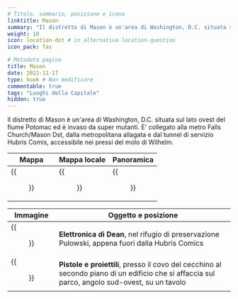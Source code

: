 ```yaml
---
# Titolo, sommario, posizione e icona
linktitle: Mason
summary: "Il distretto di Mason è un'area di Washington, D.C. situata sul lato ovest del fiume Potomac ed è invaso da super mutanti. E' collegato alla metro Falls Church/Mason Dst, dalla metropolitana allagata e dal tunnel di servizio Hubris Comis, accessibile nei pressi del molo di Wilhelm."
weight: 10
icon: location-dot # in alternativa location-question
icon_pack: fas

# Metadata pagina
title: Mason
date: 2022-11-17
type: book # Non modificare
commentable: true
tags: "Luoghi della Capitale"
hidden: true
---
```





Il distretto di Mason è un'area di Washington, D.C. situata sul lato ovest del fiume Potomac ed è invaso da super mutanti. E' collegato alla metro Falls Church/Mason Dst, dalla metropolitana allagata e dal tunnel di servizio Hubris Comis, accessibile nei pressi del molo di Wilhelm.

| Mappa | Mappa locale | Panoramica |
| ----- | ------------ | ---------- |
| {{<figure src="Mason_District_loc.webp">}}  |  {{<figure src="Mason_District_map.webp">}} | {{<figure src="Mason_District.webp">}}  |

| Immagine | Oggetto e posizione |
| -------- | ------------------- |
|  {{<figure src="Deans_Electronics_Hubris_Comics_PPS.webp">}} |  **Elettronica di Dean**, nel rifugio di preservazione Pulowski, appena fuori dalla Hubris Comics |
|  {{<figure src="Guns_and_Bullets_Mason_District_South.webp">}} | **Pistole e proiettili**, presso il covo del cecchino al secondo piano di un edificio che si affaccia sul parco, angolo sud-ovest, su un tavolo  |


